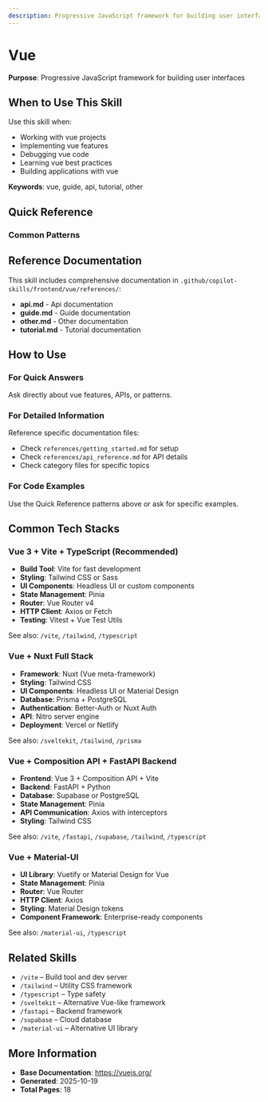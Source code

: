 ```yaml
---
description: Progressive JavaScript framework for building user interfaces
---
```


# Vue

**Purpose**: Progressive JavaScript framework for building user interfaces

## When to Use This Skill

Use this skill when:
- Working with vue projects
- Implementing vue features
- Debugging vue code
- Learning vue best practices
- Building applications with vue

**Keywords**: vue, guide, api, tutorial, other

## Quick Reference

### Common Patterns

## Reference Documentation

This skill includes comprehensive documentation in `.github/copilot-skills/frontend/vue/references/`:

- **api.md** - Api documentation
- **guide.md** - Guide documentation
- **other.md** - Other documentation
- **tutorial.md** - Tutorial documentation

## How to Use

### For Quick Answers
Ask directly about vue features, APIs, or patterns.

### For Detailed Information
Reference specific documentation files:
- Check `references/getting_started.md` for setup
- Check `references/api_reference.md` for API details
- Check category files for specific topics

### For Code Examples
Use the Quick Reference patterns above or ask for specific examples.

## Common Tech Stacks

### Vue 3 + Vite + TypeScript (Recommended)
- **Build Tool**: Vite for fast development
- **Styling**: Tailwind CSS or Sass
- **UI Components**: Headless UI or custom components
- **State Management**: Pinia
- **Router**: Vue Router v4
- **HTTP Client**: Axios or Fetch
- **Testing**: Vitest + Vue Test Utils

See also: `/vite`, `/tailwind`, `/typescript`

### Vue + Nuxt Full Stack
- **Framework**: Nuxt (Vue meta-framework)
- **Styling**: Tailwind CSS
- **UI Components**: Headless UI or Material Design
- **Database**: Prisma + PostgreSQL
- **Authentication**: Better-Auth or Nuxt Auth
- **API**: Nitro server engine
- **Deployment**: Vercel or Netlify

See also: `/sveltekit`, `/tailwind`, `/prisma`

### Vue + Composition API + FastAPI Backend
- **Frontend**: Vue 3 + Composition API + Vite
- **Backend**: FastAPI + Python
- **Database**: Supabase or PostgreSQL
- **State Management**: Pinia
- **API Communication**: Axios with interceptors
- **Styling**: Tailwind CSS

See also: `/vite`, `/fastapi`, `/supabase`, `/tailwind`, `/typescript`

### Vue + Material-UI
- **UI Library**: Vuetify or Material Design for Vue
- **State Management**: Pinia
- **Router**: Vue Router
- **HTTP Client**: Axios
- **Styling**: Material Design tokens
- **Component Framework**: Enterprise-ready components

See also: `/material-ui`, `/typescript`

## Related Skills

- `/vite` – Build tool and dev server
- `/tailwind` – Utility CSS framework
- `/typescript` – Type safety
- `/sveltekit` – Alternative Vue-like framework
- `/fastapi` – Backend framework
- `/supabase` – Cloud database
- `/material-ui` – Alternative UI library

## More Information

- **Base Documentation**: https://vuejs.org/
- **Generated**: 2025-10-19
- **Total Pages**: 18

